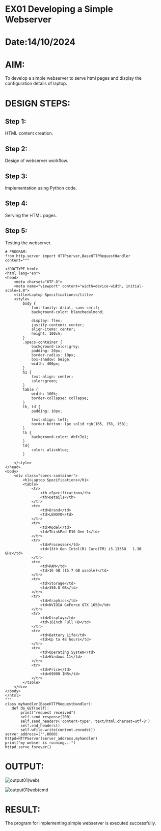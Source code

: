 # EX01 Developing a Simple Webserver

# Date:14/10/2024
# AIM:
To develop a simple webserver to serve html pages and display the configuration details of laptop.

# DESIGN STEPS:
## Step 1:
HTML content creation.

## Step 2:
Design of webserver workflow.

## Step 3:
Implementation using Python code.

## Step 4:
Serving the HTML pages.

## Step 5:
Testing the webserver.
```
# PROGRAM:
from http.server import HTTPserver,BaseHTTPRequestHandler
content="""

<!DOCTYPE html>
<html lang="en">
<head>
    <meta charset="UTF-8">
    <meta name="viewport" content="width=device-width, initial-scale=1.0">
    <title>Laptop Specifications</title>
    <style>
        body {
            font-family: Arial, sans-serif;
            background-color: blanchedalmond;
          
            display: flex;
            justify-content: center;
            align-items: center;
            height: 100vh;
        }
        .specs-container {
            background-color:grey;
            padding: 20px;
            border-radius: 10px;
            box-shadow: beige;
            width: 400px;
        }
        h1 {
            text-align: center;
            color:green;
        }
        table {
            width: 100%;
            border-collapse: collapse;
        }
        th, td {
            padding: 10px;
        
            text-align: left;
            border-bottom: 1px solid rgb(165, 158, 158);
        }
        th {
            background-color: #bfc7e1;
        }
        td{
            color: aliceblue;
        }
    
    </style>
</head>
<body>
    <div class="specs-container">
        <h1>Laptop Specifications</h1>
        <table>
            <tr>
                <th >Specification</th>
                <th>Details</th>
            </tr>
            <tr>
                <td>Brand</td>
                <td>LENOVO</td>
            </tr>
            <tr>
                <td>Model</td>
                <td>ThinkPad E16 Gen 1</td>
            </tr>
            <tr>
                <td>Processor</td>
                <td>13th Gen Intel(R) Core(TM) i5-1335U   1.30 GHz</td>
            </tr>
            <tr>
                <td>RAM</td>
                <td>16 GB (15.7 GB usable)</td>
            </tr>
            <tr>
                <td>Storage</td>
                <td>350.8 GB</td>
            </tr>
            <tr>
                <td>Graphics</td>
                <td>NVIDIA GeForce GTX 1650</td>
            </tr>
            <tr>
                <td>Display</td>
                <td>16inch Full HD</td>
            </tr>
            <tr>
                <td>Battery Life</td>
                <td>Up to 48 hours</td>
            </tr>
            <tr>
                <td>Operating System</td>
                <td>Windows 11</td>
            </tr>
            <tr>
                <td>Price</td>
                <td>69000 INR</td>
            </tr>
        </table>
    </div>
</body>
</html>
"""
class myhandler(BaseHTTPRequestHandler):
   def do_GET(self):
       print("request received")
       self.send_response(200)
       self.send_headers('content-type','text/html;charset=utf-8')
       self.end_headers()
       self.wfile.write(content.encode())
server_address=('',8000)
httpd=HTTPServer(server_address,myhandler)
print("my webser is running...")
httpd.serve_forever()
```

# OUTPUT:
![output01(web)](https://github.com/user-attachments/assets/bf115f7c-0f68-4820-80a3-db4af33ba384)

![output01(web)cmd](https://github.com/user-attachments/assets/da7e376b-01df-491c-a891-9874140a6af0)




# RESULT:
The program for implementing simple webserver is executed successfully.
